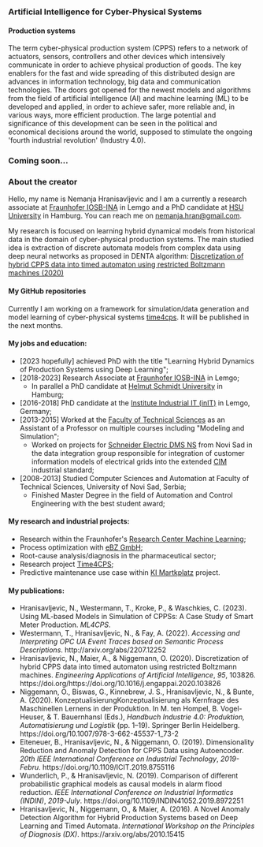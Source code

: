 ### Artificial Intelligence for Cyber-Physical Systems

#### Production systems
The term cyber-physical production system (CPPS) refers to a network of actuators, sensors, controllers and other devices which intensively communicate in order to achieve physical production of goods.
The key enablers for the fast and wide spreading of this distributed design are advances in information technology, big data and communication technologies.
The doors got opened for the newest models and algorithms from the field of artificial intelligence (AI) and machine learning (ML) to be developed and applied, in order to achieve safer, more reliable and, in various ways, more efficient production.
The large potential and significance of this development can be seen in the political and economical decisions around the world, supposed to stimulate the ongoing 'fourth industrial revolution' (Industry 4.0).


### Coming soon...



### About the creator

Hello, my name is Nemanja Hranisavljevic and I am a currently a research associate at [Fraunhofer IOSB-INA](https://www.iosb-ina.fraunhofer.de/) in Lemgo and a PhD candidate at [HSU University](https://www.hsu-hh.de/imb/team) in Hamburg.
You can reach me on [nemanja.hran@gmail.com](mailto:nemanja.hran@gmail.com).

My research is focused on learning hybrid dynamical models from historical data in the domain of cyber-physical production systems.
The main studied idea is extraction of discrete automata models from complex data using deep neural networks as proposed in DENTA algorithm:
[Discretization of hybrid CPPS data into timed automaton using restricted Boltzmann machines (2020)](http://www.sciencedirect.com/science/article/pii/S0952197620301986)

#### My GitHub repositories

Currently I am working on a framework for simulation/data generation and model learning of cyber-physical systems [time4cps](). It will be published in the next months.


#### My jobs and education:

- [2023 hopefully] achieved PhD with the title "Learning Hybrid Dynamics of Production Systems using Deep Learning";
- [2018-2023] Research Associate at [Fraunhofer IOSB-INA](https://www.iosb-ina.fraunhofer.de/) in Lemgo;
    - In parallel a PhD candidate at [Helmut Schmidt University](https://www.hsu-hh.de/imb/team) in Hamburg;
- [2016-2018] PhD candidate at the [Institute Industrial IT (inIT)](http://www.init-owl.de) in Lemgo, Germany;
- [2013-2015] Worked at the [Faculty of Technical Sciences](http://www.ftn.uns.ac.rs/) as an Assistant of a Professor on multiple courses including "Modeling and Simulation";
    - Worked on projects for [Schneider Electric DMS NS](https://se.com) from Novi Sad in the data integration group responsible for integration of customer information models of electrical grids into the extended [CIM](https://en.wikipedia.org/wiki/Common_Information_Model_(electricity)) industrial standard;
- [2008-2013] Studied Computer Sciences and Automation at Faculty of Technical Sciences, University of Novi Sad, Serbia;
    - Finished Master Degree in the field of Automation and Control Engineering with the best student award;


#### My research and industrial projects:
- Research within the Fraunhofer's [Research Center Machine Learning](fzml.fraunhofer.de);
- Process optimization with [eBZ GmbH](https://www.ebzgmbh.de/);
- Root-cause analysis/diagnosis in the pharmaceutical sector;
- Research project [Time4CPS](https://www.iosb-ina.fraunhofer.de/en/divisions/Machine-Learning/Research-topics-and-projects/Project-Time4CPS-Time-for-Cyber-Physical-Systems.html);
- Predictive maintenance use case within [KI Martkplatz](https://ki-marktplatz.com/) project.

#### My publications:
- <div class="csl-entry">Hranisavljevic, N., Westermann, T., Kroke, P., &#38; Waschkies, C. (2023). Using ML-based Models in Simulation of CPPSs: A Case Study of Smart Meter Production. <i>ML4CPS</i>.</div>
- <div class="csl-entry">Westermann, T., Hranisavljevic, N., &#38; Fay, A. (2022). <i>Accessing and Interpreting OPC UA Event Traces based on Semantic Process Descriptions</i>. http://arxiv.org/abs/2207.12252</div>
- <div class="csl-entry">Hranisavljevic, N., Maier, A., &#38; Niggemann, O. (2020). Discretization of hybrid CPPS data into timed automaton using restricted Boltzmann machines. <i>Engineering Applications of Artificial Intelligence</i>, <i>95</i>, 103826. https://doi.org/https://doi.org/10.1016/j.engappai.2020.103826</div>
- <div class="csl-entry">Niggemann, O., Biswas, G., Kinnebrew, J. S., Hranisavljevic, N., &#38; Bunte, A. (2020). KonzeptualisierungKonzeptualisierung als Kernfrage des Maschinellen Lernens in der Produktion. In M. ten Hompel, B. Vogel-Heuser, &#38; T. Bauernhansl (Eds.), <i>Handbuch Industrie 4.0: Produktion, Automatisierung und Logistik</i> (pp. 1–19). Springer Berlin Heidelberg. https://doi.org/10.1007/978-3-662-45537-1_73-2</div>
- <div class="csl-entry">Eiteneuer, B., Hranisavljevic, N., &#38; Niggemann, O. (2019). Dimensionality Reduction and Anomaly Detection for CPPS Data using Autoencoder. <i>20th IEEE International Conference on Industrial Technology</i>, <i>2019-Febru</i>. https://doi.org/10.1109/ICIT.2019.8755116</div>
- <div class="csl-entry">Wunderlich, P., &#38; Hranisavljevic, N. (2019). Comparison of different probabilistic graphical models as causal models in alarm flood reduction. <i>IEEE International Conference on Industrial Informatics (INDIN)</i>, <i>2019-July</i>. https://doi.org/10.1109/INDIN41052.2019.8972251</div>
- <div class="csl-entry">Hranisavljevic, N., Niggemann, O., &#38; Maier, A. (2016). A Novel Anomaly Detection Algorithm for Hybrid Production Systems based on Deep Learning and Timed Automata. <i>International Workshop on the Principles of Diagnosis (DX)</i>. https://arxiv.org/abs/2010.15415</div>

